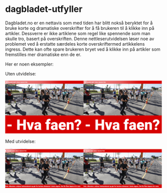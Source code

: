 # dagbladet-utfyller
Dagbladet.no er en nettavis som med tiden har blitt nokså beryktet for å bruke korte og dramatiske overskrifter for å få brukeren til å klikke inn på artikler.
Dessverre er ikke artiklene som regel like spennende som man skulle tro, basert på overskriften. Denne nettleserutvidelsen løser noe av problemet ved å erstatte 
særdeles korte overskriftermed artikkelens ingress. Dette kan ofte spare brukeren bryet ved å klikke inn på artikler som fremstilles mer dramatiske enn de er.

Her er noen eksempler:
  
Uten utvidelse:

<img src="https://github.com/reidarjs/dagbladet-utfyller/blob/7c8843a54b2a7c4ba822bdcf4c9f7dcf9099e6fa/eksempler/uten_utvidelse1.png" width=50%><img src="https://github.com/reidarjs/dagbladet-utfyller/blob/7c8843a54b2a7c4ba822bdcf4c9f7dcf9099e6fa/eksempler/uten_utvidelse1.png" width=50%>

Med utvidelse:

<img src="https://github.com/reidarjs/dagbladet-utfyller/blob/7c8843a54b2a7c4ba822bdcf4c9f7dcf9099e6fa/eksempler/med_utvidelse1.png" width=50%><img src="https://github.com/reidarjs/dagbladet-utfyller/blob/7c8843a54b2a7c4ba822bdcf4c9f7dcf9099e6fa/eksempler/med_utvidelse1.png" width=50%>

